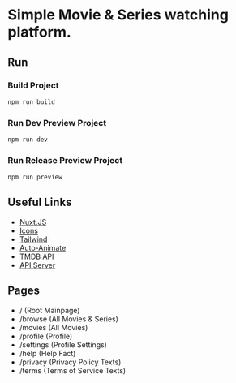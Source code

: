 # Simple Movie & Series watching platform.

## Run
### Build Project
```Bash
npm run build
```
### Run Dev Preview Project
```Bash
npm run dev
```
### Run Release Preview Project
```Bash
npm run preview
```

## Useful Links
- [Nuxt.JS](https://nuxt.com/docs/)
- [Icons](https://pictogrammers.com/library/mdi/)
- [Tailwind](https://tailwindcss.com/)
- [Auto-Animate](https://auto-animate.formkit.com/)
- [TMDB API](https://developer.themoviedb.org/reference/movie-details)
- [API Server](http://localhost:8080/swagger)

## Pages
- / (Root Mainpage)
- /browse (All Movies & Series)
- /movies (All Movies)
- /profile (Profile)
- /settings (Profile Settings)
- /help (Help Fact)
- /privacy (Privacy Policy Texts)
- /terms (Terms of Service Texts)
